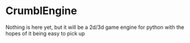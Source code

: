 # CrumblEngine
Nothing is here yet, but it will be a 2d/3d game engine for python with the hopes of it being easy to pick up
